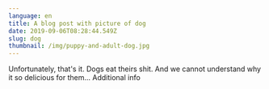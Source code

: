 ```yaml
---
language: en
title: A blog post with picture of dog
date: 2019-09-06T08:28:44.549Z
slug: dog
thumbnail: /img/puppy-and-adult-dog.jpg
---
```


Unfortunately, that's it.
Dogs eat theirs shit.
And we cannot understand why it so delicious for them...
Additional info
